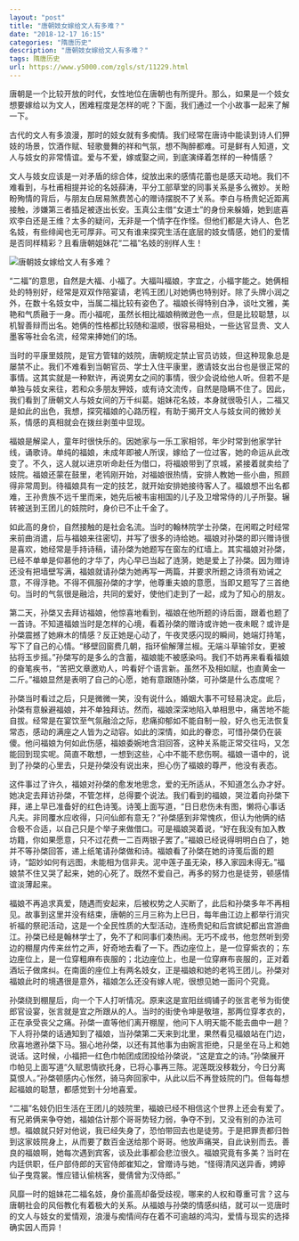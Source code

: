 ```yaml
---
layout: "post"
title: "唐朝妓女嫁给文人有多难？"
date: "2018-12-17 16:15"
categories: "隋唐历史"
description: "唐朝妓女嫁给文人有多难？"
tags: 隋唐历史
url: https://www.y5000.com/zgls/st/11229.html
---
```






唐朝是一个比较开放的时代，女性地位在唐朝也有所提升。那么，如果是一个妓女想要嫁给以为文人，困难程度是怎样的呢？下面，我们通过一个小故事一起来了解一下。

古代的文人有多浪漫，那时的妓女就有多痴情。我们经常在唐诗中能读到诗人们狎妓的场景，饮酒作赋、轻歌曼舞的祥和气氛，想不陶醉都难。可是鲜有人知道，文人与妓女的非常情谊。爱与不爱，嫁或娶之间，到底演绎着怎样的一种情感？

文人与妓女应该是一对矛盾的综合体，绽放出来的感情花蕾也是感天动地。我们不难看到，与杜甫相提并论的名妓薛涛，平分工部草堂的同事关系是多么微妙。关盼盼殉情的背后，与朋友白居易煞费苦心的赠诗摆脱不了关系。李白与杨贵妃近距离接触，涉嫌第三者插足被逐出长安。玉真公主借“女道士”的身份来躲婚，她到底喜欢李白还是王维？太多的疑问，无非是一个情字在作怪。但他们都是大诗人、色艺名妓，有些绯闻也无可厚非。可又有谁来探究生活在底层的妓女情感，她们的爱情是否同样精彩？且看唐朝姐妹花“二福”名妓的别样人生！

![唐朝妓女嫁给文人有多难？](/uploads/allimg/170118/6-1F11Q04ScI.JPG)

“二福”的意思，自然是大福、小福了。大福叫福娘，字宜之，小福字能之。她俩相处的特别好，经常是双双作陪宴请，老鸨王团儿对她俩也特别好。除了头牌小润之外，在数十名妓女中，当属二福比较有姿色了。福娘长得特别白净，谈吐文雅，美艳和气质融于一身。而小福呢，虽然长相比福娘稍微逊色一点，但是比较聪慧，以机智善辩而出名。她俩的性格都比较随和温顺，很容易相处，一些达官显贵、文人墨客等社会名流，经常来捧她们的场。

当时的平康里妓院，是官方管辖的妓院，唐朝规定禁止官员访妓，但这种现象总是屡禁不止。我们不难看到当朝官员、学士入住平康里，邀请妓女出台也是很正常的事情。这其实就是一种默许，再说男女之间的事情，很少会说给他人听。但若不是单独与妓女来往，若和众多朋友狎妓，或有诗文流传，自然是隐瞒不住了。因此，我们看到了唐朝文人与妓女间的万千纠葛。姐妹花名妓，本身就很吸引人，二福又是如此的出色，我想，探究福娘的心路历程，有助于揭开文人与妓女间的微妙关系，情感的真相就会在拨丝剥茧中显现。

福娘是解梁人，童年时很快乐的。因她家与一乐工家相邻，年少时常到他家学针线，诵歌诗。单纯的福娘，未成年即被人所误，嫁给了一位过客，她的命运从此改变了。不久，这人就以进京听命赴任为借口，将福娘带到了京城，紧接着就卖给了妓院。福娘还蒙在鼓里，老鸨刚开始，对福娘很热情，安排人教她一些小曲，照顾得非常周到。待福娘具有一定的技艺，就开始安排她接待客人了。福娘想不出名都难，王孙贵族不远千里而来，她先后被韦宙相国的儿子及卫增常侍的儿子所娶。辗转被送到王团儿的妓院时，身价已不止千金了。

如此高的身价，自然接触的是社会名流。当时的翰林院学士孙棨，在闲暇之时经常来前曲消遣，后与福娘来往密切，并写了很多的诗给她。福娘对孙棨的即兴赠诗很是喜欢，她经常是手持诗稿，请孙棨为她题写在窗左的红墙上。其实福娘对孙棨，已经不单单是仰慕他的才华了，内心早已当起了涟漪，她是爱上了孙棨。因为赠诗还没有把墙壁写满，福娘就请孙棨为她再写一两篇，并要求所题之诗须有劝诫之意，不得浮艳。不得不佩服孙棨的才学，他尊重夫娘的意愿，当即又题写了三首绝句。当时的气氛很是融洽，共同的爱好，使他们走到了一起，成为了知心的朋友。

第二天，孙棨又去拜访福娘，他惊喜地看到，福娘在他所题的诗后面，跟着也题了一首诗。不知道福娘当时是怎样的心境，看着孙棨的赠诗或许她一夜未眠？或许是孙棨震撼了她麻木的情感？反正她是心动了，午夜灵感闪现的瞬间，她端灯持笔，写下了自己的心情。“移壁回窗费几朝，指环偷解薄兰椒。无端斗草输邻女，更被拈将玉步摇。”孙棨写的是多么的含蓄，福娘能不被感染吗。我们不妨再来看看福娘的奋笔疾书，“苦把文章邀劝人，吟看好个语言新。虽然不及相如赋，也直黄金一二斤。”福娘显然是表明了自己的心愿，她有意跟随孙棨，可孙棨是什么态度呢？

孙棨当时看过之后，只是微微一笑，没有说什么，婚姻大事不可轻易决定。此后，孙棨有意躲避福娘，并不单独拜访。然而，福娘深深地陷入单相思中，痛苦地不能自拔。经常是在宴饮至气氛融洽之际，悲痛抑郁如不能自制一般，好久也无法恢复常态，感动的满座之人皆为之动容。如此的深情，如此的眷恋，可惜孙棨仍在装傻。他问福娘为何如此伤感，福娘委婉地含泪回答，这种关系能正常交往吗，又怎能回到现实呢。简直不敢想，一想到这些，心中不能不悲伤啊。福娘一语中的，说到了孙棨的心里去，只是孙棨没有说出来，担心伤了福娘的尊严，他没有表态。

这件事过了许久，福娘对孙棨的愈发地思念，爱的无所适从，不知道怎么办才好。她决定去拜访孙棨，不管怎样，总得要个说法。我们看到的福娘，哭泣着向孙棨下拜，递上早已准备好的红色诗笺。诗笺上面写道，“日日悲伤未有图，懒将心事话凡夫。非同覆水应收得，只问仙郎有意无？”孙棨感到非常愧疚，但认为他俩的结合极不合适，以自己只是个举子来做借口。可是福娘哭着说，“好在我没有加入教坊籍，你如果愿意，只不过花费一二百两银子罢了。”福娘已经说得明明白白了，她并不等孙棨回答，递上纸笔请孙棨做和诗。福娘看了孙棨在她的诗笺后面的题诗，“韶妙如何有远图，未能相为信非夫。泥中莲子虽无染，移入家园未得无。”福娘禁不住又哭了起来，她的心死了。既然不爱自己，再多的努力也是徒劳，顿感情谊淡薄起来。

福娘不再追求真爱，随遇而安起来，后被权势之人买断了，此后和孙棨多年不再相见。故事到这里并没有结束，唐朝的三月三称为上巳日，每年曲江边上都举行消灾祈福的祭祀活动，这是一个全民性质的大型活动，连杨贵妃和后宫嫔妃都出宫游曲江。孙棨已经是翰林学士了，免不了和同事们凑热闹。无巧不成书，他忽然听到旁边的棚屋内传来丝竹之声，好奇地去看了一下。西边座位上，是一位穿紫衣的；东边座位上，是一位穿粗麻布丧服的；北边座位上，也是一位穿麻布丧服的，正对着酒坛子做席纠。在南面的座位上有两名妓女，正是福娘和她的老鸨王团儿。孙棨对福娘此时的境遇很是意外，福娘怎么还没有嫁人呢，很想见她一面问个究竟。

孙棨绕到棚屋后，向一个下人打听情况。原来这是宣阳丝绸铺子的张言老爷为街使郎官设宴，张言就是宜之所跟从的人。当时的街使令坤是敬瑄，那两位穿孝衣的，正在承受丧父之痛。孙棨一直等他们离开棚屋，他问下人明天能不能去曲中一趟？下人将孙棨的话通知到了福娘，当孙棨第二天来到北里，果然看见福娘站在门边，欣喜地邀孙棨下马。狠心地孙棨，以还有其他事为由婉言拒绝，只是坐在马上和她说话。这时候，小福把一红色巾帕团成团投给孙棨说，“这是宜之的诗。”孙棨展开巾帕见上面写道“久赋恩情欲托身，已将心事再三陈。泥莲既没移栽分，今日分离莫恨人。”孙棨顿感内心怅然，骑马奔回家中，从此以后不再登妓院的门。但每每想起福娘的聪慧，都感觉到十分地喜爱。

“二福”名妓仍旧生活在王团儿的妓院里，福娘已经不相信这个世界上还会有爱了。有兄弟俩来争夺她，福娘估计那个哥哥势轻力弱，争夺不到，又没有别的办法可想。福娘就只好对他说，我已经失身了，恐怕带回去也是徒劳。于是把罪责都归咎到这家妓院身上，从而要了数百金送给那个哥哥。他放声痛哭，自此诀别而去。善良的福娘啊，她每次遇到宾客，谈及此事都会悲泣很久。福娘究竟有多美？当时在内廷供职，任户部侍郎的天官侍郎崔知之，曾赠诗与她，“怪得清风送异香，娉婷仙子曳霓裳。惟应错认偷桃客，曼倩曾为汉侍郎。”

风靡一时的姐妹花二福名妓，身价虽高却备受歧视，哪来的人权和尊重可言？这与唐朝社会的风俗教化有着极大的关系。从福娘与孙棨的情感纠结，就可以一览唐时的文人与妓女的爱情观，浪漫与痴情间存在着不可逾越的鸿沟，爱情与现实的选择确实因人而异！
